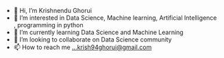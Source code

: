 - 👋 Hi, I’m Krishnendu Ghorui
- 👀 I’m interested in Data Science, Machine learning, Artificial Intelligence , programming in python 
- 🌱 I’m currently learning Data Science and Machine Learning 
- 💞️ I’m looking to collaborate on Data Science community 
- 📫 How to reach me ...krish94ghorui@gmail.com

<!---
KrishnenduGhorui/KrishnenduGhorui is a ✨ special ✨ repository because its `README.md` (this file) appears on your GitHub profile.
You can click the Preview link to take a look at your changes.
--->
